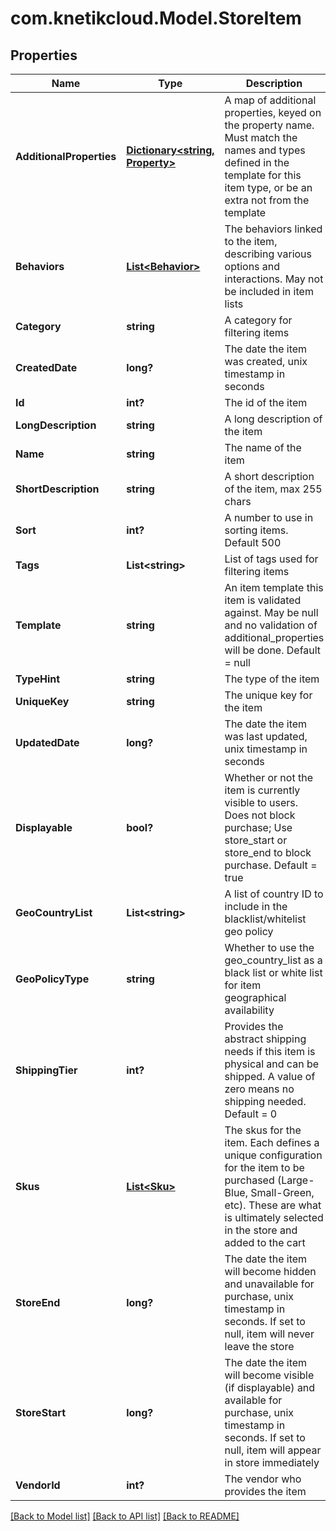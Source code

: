 # com.knetikcloud.Model.StoreItem
## Properties

Name | Type | Description | Notes
------------ | ------------- | ------------- | -------------
**AdditionalProperties** | [**Dictionary&lt;string, Property&gt;**](Property.md) | A map of additional properties, keyed on the property name.  Must match the names and types defined in the template for this item type, or be an extra not from the template | [optional] 
**Behaviors** | [**List&lt;Behavior&gt;**](Behavior.md) | The behaviors linked to the item, describing various options and interactions. May not be included in item lists | [optional] 
**Category** | **string** | A category for filtering items | [optional] 
**CreatedDate** | **long?** | The date the item was created, unix timestamp in seconds | [optional] 
**Id** | **int?** | The id of the item | [optional] 
**LongDescription** | **string** | A long description of the item | [optional] 
**Name** | **string** | The name of the item | 
**ShortDescription** | **string** | A short description of the item, max 255 chars | [optional] 
**Sort** | **int?** | A number to use in sorting items.  Default 500 | [optional] 
**Tags** | **List&lt;string&gt;** | List of tags used for filtering items | [optional] 
**Template** | **string** | An item template this item is validated against.  May be null and no validation of additional_properties will be done.  Default &#x3D; null | [optional] 
**TypeHint** | **string** | The type of the item | 
**UniqueKey** | **string** | The unique key for the item | [optional] 
**UpdatedDate** | **long?** | The date the item was last updated, unix timestamp in seconds | [optional] 
**Displayable** | **bool?** | Whether or not the item is currently visible to users. Does not block purchase; Use store_start or store_end to block purchase.  Default &#x3D; true | [optional] 
**GeoCountryList** | **List&lt;string&gt;** | A list of country ID to include in the blacklist/whitelist geo policy | [optional] 
**GeoPolicyType** | **string** | Whether to use the geo_country_list as a black list or white list for item geographical availability | [optional] 
**ShippingTier** | **int?** | Provides the abstract shipping needs if this item is physical and can be shipped.  A value of zero means no shipping needed.  Default &#x3D; 0 | [optional] 
**Skus** | [**List&lt;Sku&gt;**](Sku.md) | The skus for the item. Each defines a unique configuration for the item to be purchased (Large-Blue, Small-Green, etc). These are what is ultimately selected in the store and added to the cart | 
**StoreEnd** | **long?** | The date the item will become hidden and unavailable for purchase, unix timestamp in seconds.  If set to null, item will never leave the store | [optional] 
**StoreStart** | **long?** | The date the item will become visible (if displayable) and available for purchase, unix timestamp in seconds.  If set to null, item will appear in store immediately | [optional] 
**VendorId** | **int?** | The vendor who provides the item | 

[[Back to Model list]](../README.md#documentation-for-models) [[Back to API list]](../README.md#documentation-for-api-endpoints) [[Back to README]](../README.md)

